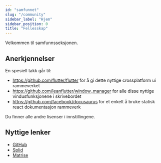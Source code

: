 ```yaml
---
id: "samfunnet"
slug: "/community"
sidebar_label: "Hjem"
sidebar_position: 0
title: "Fellesskap"
---
```


Velkommen til samfunnsseksjonen.

## Anerkjennelser

En spesiell takk går til:

* <https://github.com/flutter/flutter> for å gi dette nyttige crossplatform ui rammeverket
* <https://github.com/leanflutter/window_manager> for alle disse nyttige vindusfunksjonene i skrivebordet
* <https://github.com/facebook/docusaurus> for et enkelt å bruke statisk react dokumentasjon rammeverk

Du finner alle andre lisenser i innstillingene.

## Nyttige lenker

* [GitHub](https://github.com/LinwoodCloud/Flow)
* [Splid](https://go.linwood.dev/discord)
* [Matrise](https://go.linwood.dev/matrix)
